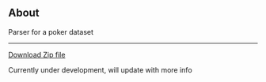 ## About

Parser for a poker dataset

***

[Download Zip file](https://github.com/devedge/Scripts/blob/master/Poker%20Dataset%20Parser/PokerDatasetParser.zip)

Currently under development, will update with more info
